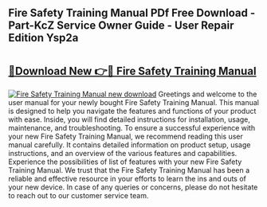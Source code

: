## Fire Safety Training Manual PDf Free Download - Part-KcZ Service Owner Guide - User Repair Edition Ysp2a

# <h2><a href="http://bc27750.oget.top/?id=Fire+Safety+Training+Manual">🔗Download New 👉🔴 Fire Safety Training Manual</a></h2>

[![Fire Safety Training Manual new download](https://i.imgur.com/5g1atiW.png)](http://bc27750.oget.top/?id=Fire+Safety+Training+Manual)
Greetings and welcome to the user manual for your newly bought Fire Safety Training Manual. This manual is designed to help you navigate the features and functions of your product with ease. Inside, you will find detailed instructions for installation, usage, maintenance, and troubleshooting. To ensure a successful experience with your new Fire Safety Training Manual, we recommend reading this user manual carefully. It contains detailed information on product setup, usage instructions, and an overview of the various features and capabilities. Experience the possibilities of list of features with your new Fire Safety Training Manual. We trust that the Fire Safety Training Manual has been a reliable and effective resource in your efforts to learn the ins and outs of your new device. In case of any queries or concerns, please do not hesitate to reach out to our customer service team.
